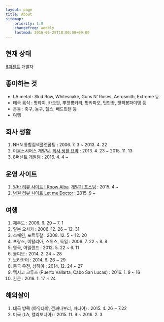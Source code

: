 ```yaml
---
layout: page
title: About
sitemap:
    priority: 1.0
    changefreq: weekly
    lastmod: 2016-05-28T18:00:00+09:00
---
```


## 현재 상태

[8퍼센트](https://8percent.kr/?utm_source=github_page&utm_medium=blog&utm_campaign=06_001) 개발자

## 좋아하는 것
- LA metal : Skid Row, Whitesnake, Guns N' Roses, Aerosmith, Extreme 등
- 태국 음식 : 팟타이, 카오팟, 뿌팟뽕커리, 팟카파오, 텃만꿍, 팟팍봉파이뎅 등
- 운동 : 축구, 농구, 헬스, 배드민턴 등
- 여행

## 회사 생활

1. NHN 통합검색플랫폼팀 : 2006. 7. 3 ~ 2013. 4. 22
2. 이음소시어스 개발팀. [회사 생활 요약](/2015/11/13/veyron-to-golf.html) : 2013. 4. 23 ~ 2015. 11. 13
3. 8퍼센트 개발팀 : 2016. 4. 4 ~

## 운영 사이트

1. [알바 리뷰 사이트 I Know Alba](https://www.iknowalba.com). [개발기 포스팅](/2015/05/19/iknowalba.html) : 2015. 4 ~
2. [병원 리뷰 사이트 Let me Doctor](https://www.letmedoctor.com) : 2015. 9 ~

## 여행

1. 제주도 : 2006. 6. 29 ~ 7. 1
2. 일본 오사카 : 2006. 12. 26 ~ 12. 31
3. 스페인, 포르투갈 : 2008. 12. 5 ~ 12. 20
4. 프랑스, 이탈리아, 스위스, 독일 : 2009. 7. 22 ~ 8. 8
5. 영국, 아일랜드 : 2012. 5. 22 ~ 6. 11
6. 몰디브 : 2014. 2. 24 ~ 28
7. 보라카이 : 2014. 6. 26 ~ 29
8. 중국 우전, 상하이 : 2014. 12. 24 ~ 27
9. 멕시코 크루즈 (Puerto Vallarta, Cabo San Lucas) : 2016. 1. 9 ~ 16
10. 칸쿤 : 2016. 1. 17 ~ 24

## 해외살이

1. 태국 방콕 (아유타야, 깐짜나부리, 파타야) : 2015. 4. 26 ~ 7.22
2. 미국 (LA, 캘리포니아) : 2015. 11. 9 ~ 2016. 2. 3

